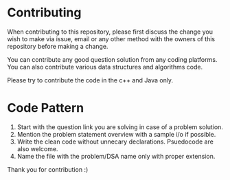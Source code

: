 # Contributing

When contributing to this repository, please first discuss the change you wish to make via issue,
email or any other method with the owners of this repository before making a change. 

You can contribute any good question solution from any coding platforms. You can also contribute various data structures and algorithms code.

Please try to contribute the code in the c++ and Java only.

# Code Pattern

1. Start with the question link you are solving in case of a problem solution.
2. Mention the problem statement overview with a sample i/o if possible.
3. Write the clean code without unnecary declarations. Psuedocode are also welcome.
4. Name the file with the problem/DSA name only with proper extension.


Thank you for contribution :)
